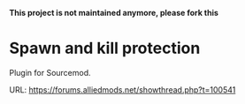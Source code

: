 **This project is not maintained anymore, please fork this**

Spawn and kill protection
=================

Plugin for Sourcemod.

URL: https://forums.alliedmods.net/showthread.php?t=100541
